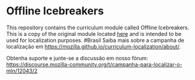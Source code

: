 # Offline Icebreakers

This repository contains the curriculum module called Offline Icebreakers. This is a copy of the original module located [here](https://github.com/chadsansing/curriculum-testing/tree/master/offline-icebreakers) and is intended to be used for localization purposes.
#Brasil
Saiba mais sobre a campanha de localização em https://mozilla.github.io/curriculum-localization/about/.

Obtenha suporte e junte-se a discussão em nosso fórum: https://discourse.mozilla-community.org/t/campanha-para-localizar-o-mln/12043/2
